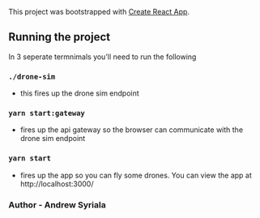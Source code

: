 This project was bootstrapped with [Create React App](https://github.com/facebook/create-react-app).

## Running the project

In 3 seperate termnimals you'll need to run the following

### `./drone-sim`
- this fires up the drone sim endpoint

### `yarn start:gateway`
- fires up the api gateway so the browser can communicate with the drone sim endpoint

### `yarn start`
- fires up the app so you can fly some drones. You can view the app at http://localhost:3000/

### Author - Andrew Syriala 
